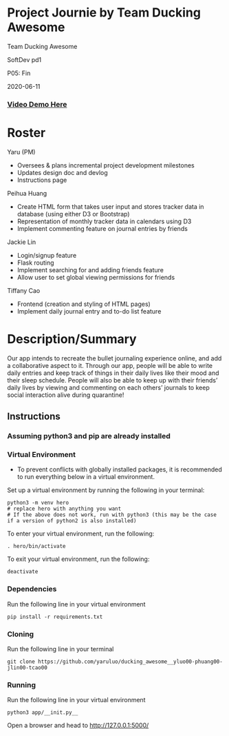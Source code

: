 # Project Journie by Team Ducking Awesome


Team Ducking Awesome

SoftDev pd1

P05: Fin

2020-06-11

### [Video Demo Here](https://www.youtube.com/watch?v=J_NI2SXR-lI)
<!--- Our site is also live [here](http://p5.jckiesd.tech). --->

# Roster
Yaru (PM)
- Oversees & plans incremental project development milestones
- Updates design doc and devlog
- Instructions page

Peihua Huang
- Create HTML form that takes user input and stores tracker data in database (using either D3 or Bootstrap)
- Representation of monthly tracker data in calendars using D3
- Implement commenting feature on journal entries by friends

Jackie Lin
- Login/signup feature
- Flask routing 
- Implement searching for and adding friends feature
- Allow user to set global viewing permissions for friends 

Tiffany Cao
- Frontend (creation and styling of HTML pages)
- Implement daily journal entry and to-do list feature


# Description/Summary

Our app intends to recreate the bullet journaling experience online, and add a collaborative aspect to it. Through our app, people will be able to write daily entries and keep track of things in their daily lives like their mood and their sleep schedule. People will also be able to keep up with their friends’ daily lives by viewing and commenting on each others’ journals to keep social interaction alive during quarantine! 

## Instructions

### Assuming python3 and pip are already installed

### Virtual Environment

- To prevent conflicts with globally installed packages, it is recommended to run everything below in a virtual environment.

Set up a virtual environment by running the following in your terminal:

```shell
python3 -m venv hero
# replace hero with anything you want
# If the above does not work, run with python3 (this may be the case if a version of python2 is also installed)
```

To enter your virtual environment, run the following:

```shell
. hero/bin/activate
```

To exit your virtual environment, run the following:

```shell
deactivate
```

### Dependencies

Run the following line in your virtual environment

```shell
pip install -r requirements.txt
```

### Cloning

Run the following line in your terminal

```shell
git clone https://github.com/yaruluo/ducking_awesome__yluo00-phuang00-jlin00-tcao00
```

### Running

Run the following line in your virtual environment

```shell
python3 app/__init.py__
```

Open a browser and head to <http://127.0.0.1:5000/>
